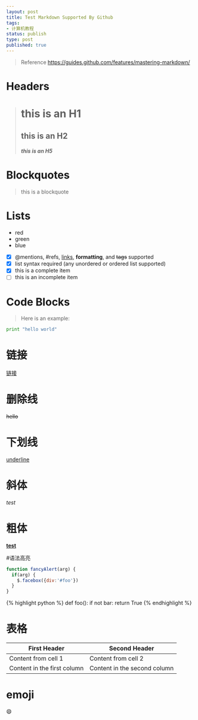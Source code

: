 ```yaml
--- 
layout: post
title: Test Markdown Supported By Github
tags: 
- 计算机教程
status: publish
type: post
published: true
---
```

> Reference
> https://guides.github.com/features/mastering-markdown/

# Headers

> # this is an H1
> ## this is an H2
> ##### this is an H5

# Blockquotes
> this is a blockquote

# Lists
* red
* green
* blue
&nbsp;
- [x] @mentions, #refs, [links](), **formatting**, and <del>tags</del> supported
- [x] list syntax required (any unordered or ordered list supported)
- [x] this is a complete item
- [ ] this is an incomplete item

# Code Blocks
> Here is an example:
 ```python
 print "hello world"
 ```
 
# 链接
[链接](http://www.x.com)

# 删除线
~~hello~~
# 下划线
<u>underline</u>

# 斜体
*test*

# 粗体
**<u>test</u>**

#语法高亮
```javascript
function fancyAlert(arg) {
  if(arg) {
    $.facebox({div:'#foo'})
  }
}
```

{% highlight python %}
def foo():
    if not bar:
        return True
{% endhighlight %}

# 表格
First Header | Second Header
------------ | -------------
Content from cell 1 | Content from cell 2
Content in the first column | Content in the second column

# emoji
:smile:



 

